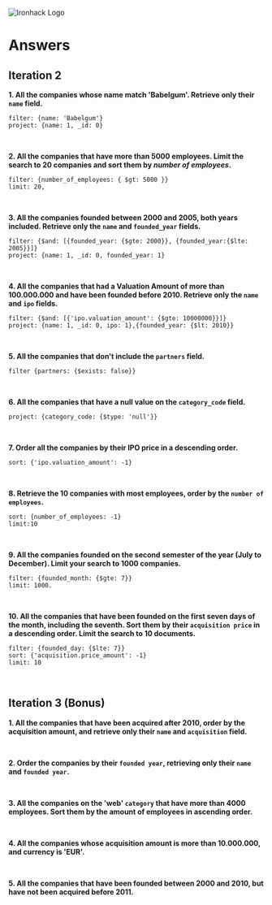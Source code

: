 ![Ironhack Logo](https://i.imgur.com/1QgrNNw.png)

# Answers

## Iteration 2

**1. All the companies whose name match 'Babelgum'. Retrieve only their `name` field.**

    filter: {name: 'Babelgum'}
    project: {name: 1, _id: 0}

<br>

**2. All the companies that have more than 5000 employees. Limit the search to 20 companies and sort them by *number of employees*.**

    filter: {number_of_employees: { $gt: 5000 }}
    limit: 20,

<br>

**3. All the companies founded between 2000 and 2005, both years included. Retrieve only the `name` and `founded_year` fields.**

    filter: {$and: [{founded_year: {$gte: 2000}}, {founded_year:{$lte: 2005}}]}
    project: {name: 1, _id: 0, founded_year: 1}

<br>

**4. All the companies that had a Valuation Amount of more than 100.000.000 and have been founded before 2010. Retrieve only the `name` and `ipo` fields.**

    filter: {$and: [{'ipo.valuation_amount': {$gte: 10000000}}]}
    project: {name: 1, _id: 0, ipo: 1},{founded_year: {$lt: 2010}}


<br>

**5. All the companies that don't include the `partners` field.**

    filter {partners: {$exists: false}}

<br>

**6. All the companies that have a null value on the `category_code` field.**

    project: {category_code: {$type: 'null'}}

<br>

**7. Order all the companies by their IPO price in a descending order.**

    sort: {'ipo.valuation_amount': -1}

<br>

**8. Retrieve the 10 companies with most employees, order by the `number of employees`.**

    sort: {number_of_employees: -1}
    limit:10

<br>

**9. All the companies founded on the second semester of the year (July to December). Limit your search to 1000 companies.**

    filter: {founded_month: {$gte: 7}}
    limit: 1000.

<br>

**10. All the companies that have been founded on the first seven days of the month, including the seventh. Sort them by their `acquisition price` in a descending order. Limit the search to 10 documents.**

    filter: {founded_day: {$lte: 7}}
    sort: {'acquisition.price_amount': -1}
    limit: 10

<br>

## Iteration 3 (Bonus)

**1. All the companies that have been acquired after 2010, order by the acquisition amount, and retrieve only their `name` and `acquisition` field.**

<!-- Your Query Goes Here -->

<br>

**2. Order the companies by their `founded year`, retrieving only their `name` and `founded year`.**

<!-- Your Query Goes Here -->

<br>

**3. All the companies on the 'web' `category` that have more than 4000 employees. Sort them by the amount of employees in ascending order.**

<!-- Your Query Goes Here -->

<br>

**4. All the companies whose acquisition amount is more than 10.000.000, and currency is 'EUR'.**

<!-- Your Query Goes Here -->

<br>

**5. All the companies that have been founded between 2000 and 2010, but have not been acquired before 2011.**

<!-- Your Query Goes Here -->

<br>
